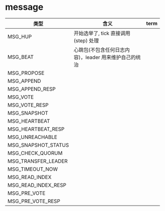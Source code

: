 # message


| 类型                | 含义                                                  | term |
| ------------------- | ----------------------------------------------------- | ---- |
| MSG_HUP             | 开始选举了, tick 直接调用 (step) 处理                 |      |
| MSG_BEAT            | 心跳包(不包含任何日志内容)，leader 用来维护自己的统治 |      |
| MSG_PROPOSE         |                                                       |      |
| MSG_APPEND          |                                                       |      |
| MSG_APPEND_RESP     |                                                       |      |
| MSG_VOTE            |                                                       |      |
| MSG_VOTE_RESP       |                                                       |      |
| MSG_SNAPSHOT        |                                                       |      |
| MSG_HEARTBEAT       |                                                       |      |
| MSG_HEARTBEAT_RESP  |                                                       |      |
| MSG_UNREACHABLE     |                                                       |      |
| MSG_SNAPSHOT_STATUS |                                                       |      |
| MSG_CHECK_QUORUM    |                                                       |      |
| MSG_TRANSFER_LEADER |                                                       |      |
| MSG_TIMEOUT_NOW     |                                                       |      |
| MSG_READ_INDEX      |                                                       |      |
| MSG_READ_INDEX_RESP |                                                       |      |
| MSG_PRE_VOTE        |                                                       |      |
| MSG_PRE_VOTE_RESP   |                                                       |      |
